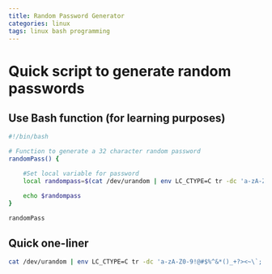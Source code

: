 ```yaml
---
title: Random Password Generator
categories: linux
tags: linux bash programming
---
```


# Quick script to generate random passwords

## Use Bash function (for learning purposes)
```bash
#!/bin/bash

# Function to generate a 32 character random password
randomPass() {

	#Set local variable for password
	local randompass=$(cat /dev/urandom | env LC_CTYPE=C tr -dc 'a-zA-Z0-9!@#$%^&*()_+?><~\`;' | fold -w 32 | head -n 1)

	echo $randompass
}

randomPass
```

## Quick one-liner

```bash
cat /dev/urandom | env LC_CTYPE=C tr -dc 'a-zA-Z0-9!@#$%^&*()_+?><~\`;' | fold -w 32 | head -n 1
```
